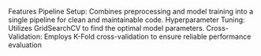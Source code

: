 Features
Pipeline Setup: Combines preprocessing and model training into a single pipeline for clean and maintainable code.
Hyperparameter Tuning: Utilizes GridSearchCV to find the optimal model parameters.
Cross-Validation: Employs K-Fold cross-validation to ensure reliable performance evaluation